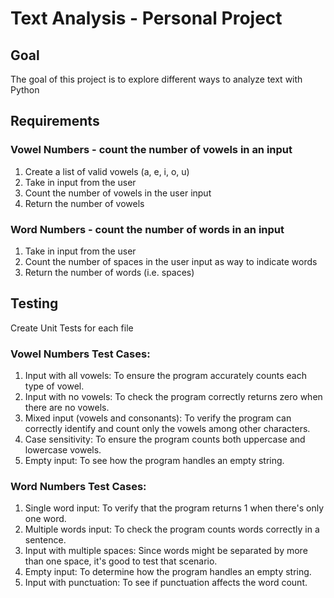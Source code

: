 # Text Analysis - Personal Project

## Goal

The goal of this project is to explore different ways to analyze text with Python

## Requirements

### Vowel Numbers - count the number of vowels in an input

1. Create a list of valid vowels (a, e, i, o, u)
2. Take in input from the user
3. Count the number of vowels in the user input
4. Return the number of vowels

### Word Numbers - count the number of words in an input

1. Take in input from the user
2. Count the number of spaces in the user input as way to indicate words
3. Return the number of words (i.e. spaces)

## Testing

Create Unit Tests for each file

### Vowel Numbers Test Cases:

1. Input with all vowels: To ensure the program accurately counts each type of vowel.
2. Input with no vowels: To check the program correctly returns zero when there are no vowels.
3. Mixed input (vowels and consonants): To verify the program can correctly identify and count only the vowels among other characters.
4. Case sensitivity: To ensure the program counts both uppercase and lowercase vowels.
5. Empty input: To see how the program handles an empty string.

### Word Numbers Test Cases:

1. Single word input: To verify that the program returns 1 when there's only one word.
2. Multiple words input: To check the program counts words correctly in a sentence.
3. Input with multiple spaces: Since words might be separated by more than one space, it's good to test that scenario.
4. Empty input: To determine how the program handles an empty string.
5. Input with punctuation: To see if punctuation affects the word count.

